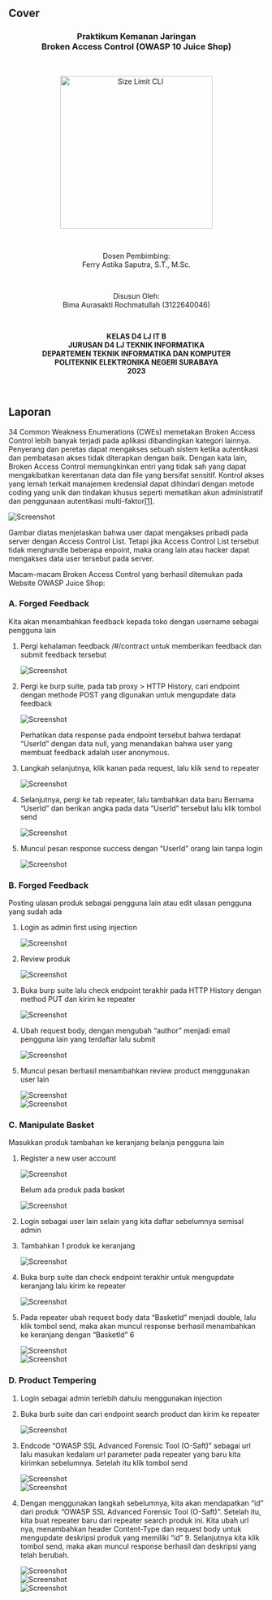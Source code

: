 ## Cover

<h3 align="center">
    <b>Praktikum Kemanan Jaringan</b><br>
    Broken Access Control (OWASP 10 Juice Shop)
</h3>
<br>
<p align="center">
  <img src="public/logo_pens.png" alt="Size Limit CLI" width="300">
</p>
<br>
<p align="center">
    Dosen Pembimbing:<br>
    Ferry Astika Saputra, S.T., M.Sc.
</p>
<br>
<p align="center">
    Disusun Oleh:<br>
    Bima Aurasakti Rochmatullah (3122640046)
</p>
<br>
<p align="center">
    <b>
        KELAS D4 LJ IT B <br>
        JURUSAN D4 LJ TEKNIK INFORMATIKA <br>
        DEPARTEMEN TEKNIK INFORMATIKA DAN KOMPUTER <br> 
        POLITEKNIK ELEKTRONIKA NEGERI SURABAYA <br>
        2023
    </b>
</p>
<br>


## Laporan

34 Common Weakness Enumerations (CWEs) memetakan Broken Access Control lebih banyak terjadi pada aplikasi dibandingkan kategori lainnya. Penyerang dan peretas dapat mengakses sebuah sistem ketika autentikasi dan pembatasan akses tidak diterapkan dengan baik. Dengan kata lain, Broken Access Control memungkinkan entri yang tidak sah yang dapat mengakibatkan kerentanan data dan file yang bersifat sensitif. Kontrol akses yang lemah terkait manajemen kredensial dapat dihindari dengan metode coding yang unik dan tindakan khusus seperti mematikan akun administratif dan penggunaan autentikasi multi-faktor[[1]](https://www.mandreel.com/indonesia/owasp/#:~:text=A01%3A2021%20Broken%20Access%20Control%20(Kelemahan%20Access%20Control),-34%20Common%20Weakness&text=Dengan%20kata%20lain%2C%20Broken%20Access,dan%20file%20yang%20bersifat%20sensitif.).

![Screenshot](image/0.png)

Gambar diatas menjelaskan bahwa user dapat mengakses pribadi pada server dengan Access Control List. Tetapi jika Access Control List tersebut tidak menghandle beberapa enpoint, maka orang lain atau hacker dapat mengakses data user tersebut pada server. 

Macam-macam Broken Access Control yang berhasil ditemukan pada Website OWASP Juice Shop:

### A. Forged Feedback   

Kita akan menambahkan feedback kepada toko dengan username sebagai pengguna lain

1. Pergi kehalaman feedback /#/contract untuk memberikan feedback dan submit feedback tersebut

    ![Screenshot](image/1.png)

2. Pergi ke burp suite, pada tab proxy > HTTP History, cari endpoint dengan methode POST yang digunakan untuk mengupdate data feedback

    ![Screenshot](image/2.png)

    Perhatikan data response pada endpoint tersebut bahwa terdapat “UserId” dengan data null, yang menandakan bahwa user yang membuat feedback adalah user anonymous.

3. Langkah selanjutnya, klik kanan pada request, lalu klik send to repeater

    ![Screenshot](image/3.png)

4. Selanjutnya, pergi ke tab repeater, lalu tambahkan data baru Bernama “UserId” dan berikan angka pada data “UserId” tersebut lalu klik tombol send

    ![Screenshot](image/4.png)

5. Muncul pesan response success dengan “UserId” orang lain tanpa login

    ![Screenshot](image/5.png)

### B. Forged Feedback   

Posting ulasan produk sebagai pengguna lain atau edit ulasan pengguna yang sudah ada

1.	Login as admin first using injection

    ![Screenshot](image/6.png)

2.	Review produk

    ![Screenshot](image/7.png)

3.	Buka burp suite lalu check endpoint terakhir pada HTTP History dengan method PUT dan kirim ke repeater

    ![Screenshot](image/8.png)

4.	Ubah request body, dengan mengubah “author” menjadi email pengguna lain yang terdaftar lalu submit

    ![Screenshot](image/9.png)

5.	Muncul pesan berhasil menambahkan review product menggunakan user lain

    ![Screenshot](image/10.png)
    <br>
    ![Screenshot](image/11.png)

### C. Manipulate Basket

Masukkan produk tambahan ke keranjang belanja pengguna lain

1.	Register a new user account

    ![Screenshot](image/12.png)

    Belum ada produk pada basket

    ![Screenshot](image/13.png)

2.	Login sebagai user lain selain yang kita daftar sebelumnya semisal admin

3.	Tambahkan 1 produk ke keranjang
    
    ![Screenshot](image/14.png)

4.	Buka burp suite dan check endpoint terakhir untuk mengupdate keranjang lalu kirim ke repeater
    
    ![Screenshot](image/15.png)

5.	Pada repeater ubah request body data “BasketId” menjadi double, lalu klik tombol send, maka akan muncul response berhasil menambahkan ke keranjang dengan “BasketId” 6
    
    ![Screenshot](image/16.png)
    <br>
    ![Screenshot](image/17.png)

### D. Product Tempering

1.	Login sebagai admin terlebih dahulu menggunakan injection

2.	Buka burb suite dan cari endpoint search product dan kirim ke repeater

    ![Screenshot](image/18.png)

3.	Endcode “OWASP SSL Advanced Forensic Tool (O-Saft)” sebagai url lalu masukan kedalam url parameter pada repeater yang baru kita kirimkan sebelumnya. Setelah itu klik tombol send

    ![Screenshot](image/19.png)
    <br>
    ![Screenshot](image/20.png)

4.	Dengan menggunakan langkah sebelumnya, kita akan mendapatkan “id” dari produk “OWASP SSL Advanced Forensic Tool (O-Saft)”. Setelah itu, kita buat repeater baru dari repeater search produk ini. Kita ubah url nya, menambahkan header Content-Type dan request body untuk mengupdate deskripsi produk yang memiliki “id” 9. Selanjutnya kita klik tombol send, maka akan muncul response berhasil dan deskripsi yang telah berubah.

    ![Screenshot](image/21.png)
    <br>
    ![Screenshot](image/22.png)
    <br>
    ![Screenshot](image/23.png)